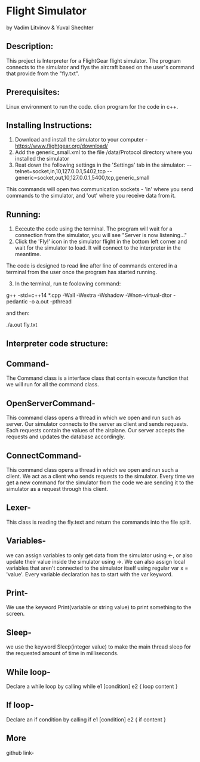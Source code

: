 # Flight Simulator
by Vadim Litvinov & Yuval Shechter

## Description:
This project is Interpreter for a FlightGear flight simulator. The program connects to the simulator and flys the aircraft based on the user's command that provide from the "fly.txt".

## Prerequisites:
Linux environment to run the code.
clion program for the code in c++.

## Installing Instructions:
1. Download and install the simulator to your computer - https://www.flightgear.org/download/
2. Add the generic_small.xml to the file /data/Protocol directory where you installed the simulator
3. Reat down the following settings in the 'Settings' tab in the simulator:
  --telnet=socket,in,10,127.0.0.1,5402,tcp
  --generic=socket,out,10,127.0.0.1,5400,tcp,generic_small

This commands will open two communication sockets - 'in' where you send commands to the simulator, and 'out' where you receive data from it.

## Running:
1. Exceute the code using the terminal. The program will wait for a connection from the simulator, you will see "Server is now listening..."
2. Click the 'Fly!' icon in the simulator flight in the bottom left corner and wait for the simulator to load. It will connect to the interpreter in the meantime.

The code is designed to read line after line of commands entered in a terminal from the user once the program has started running. 

3. In the terminal, run te foolowing command:

g++ -std=c++14 *.cpp -Wall -Wextra -Wshadow -Wnon-virtual-dtor -pedantic -o a.out -pthread

and then:

./a.out fly.txt

## Interpreter code structure:
## Command-
The Command class is a interface class that contain execute function that we will run for all the command class.
## OpenServerCommand-
This command class opens a thread in which we open and run such as server. Our simulator connects to the server as client and sends requests. Each requests contain the values of the airplane. Our server accepts the requests and updates the database accordingly.
## ConnectCommand-
This command class opens a thread in which we open and run such a client. We act as a client who sends requests to the simulator. Every time we get a new command for the simulator from the code we are sending it to the simulator as a request through this client.
## Lexer-
This class is reading the fly.text and return the commands into the file split.
## Variables- 
we can assign variables to only get data from the simulator using <-, or also update their value inside the simulator using ->.
We can also assign local variables that aren't connected to the simulator itself using regular var x = 'value'. 
Every variable declaration has to start with the var keyword.
## Print-
We use the keyword Print(variable or string value) to print something to the screen.
## Sleep-
we use the keyword Sleep(integer value) to make the main thread sleep for the requested amount of time in milliseconds.
## While loop-
Declare a while loop by calling while e1 [condition] e2 { loop content }
## If loop-
Declare an if condition by calling if e1 [condition] e2 { if content }


## More 
github link- 


